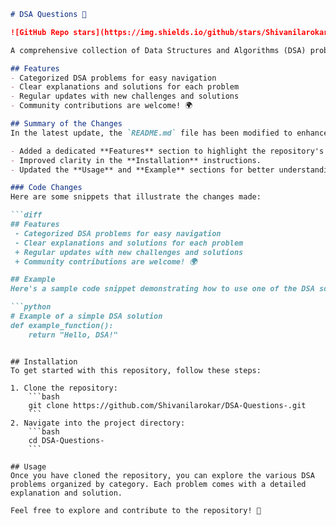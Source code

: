 ```markdown
# DSA Questions 🤖

![GitHub Repo stars](https://img.shields.io/github/stars/Shivanilarokar/DSA-Questions-) ![GitHub forks](https://img.shields.io/github/forks/Shivanilarokar/DSA-Questions-) ![GitHub issues](https://img.shields.io/github/issues/Shivanilarokar/DSA-Questions-)

A comprehensive collection of Data Structures and Algorithms (DSA) problems to help developers and learners practice and enhance their coding skills through a variety of algorithmic challenges.

## Features
- Categorized DSA problems for easy navigation
- Clear explanations and solutions for each problem
- Regular updates with new challenges and solutions
- Community contributions are welcome! 🌍

## Summary of the Changes
In the latest update, the `README.md` file has been modified to enhance clarity and organization. The key changes include:

- Added a dedicated **Features** section to highlight the repository's offerings.
- Improved clarity in the **Installation** instructions.
- Updated the **Usage** and **Example** sections for better understanding.

### Code Changes
Here are some snippets that illustrate the changes made:

```diff
## Features
 - Categorized DSA problems for easy navigation
 - Clear explanations and solutions for each problem
 + Regular updates with new challenges and solutions
 + Community contributions are welcome! 🌍

## Example
Here's a sample code snippet demonstrating how to use one of the DSA solutions provided in this repository:

```python
# Example of a simple DSA solution
def example_function():
    return "Hello, DSA!"
```
```

## Installation
To get started with this repository, follow these steps:

1. Clone the repository:
    ```bash
    git clone https://github.com/Shivanilarokar/DSA-Questions-.git
    ```
2. Navigate into the project directory:
    ```bash
    cd DSA-Questions-
    ```

## Usage
Once you have cloned the repository, you can explore the various DSA problems organized by category. Each problem comes with a detailed explanation and solution.

Feel free to explore and contribute to the repository! 🚀
```